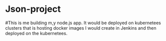 # Json-project
#This is me building m,y node.js app. It would be deployed on kubernetees clusters that is hosting docker images I would create in Jenkins and then deployed on the kubernetees.

